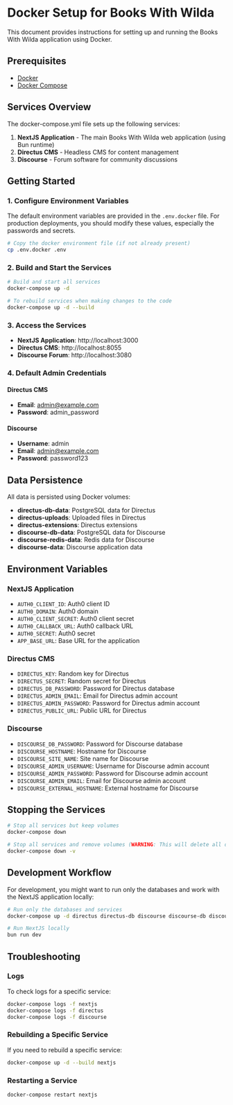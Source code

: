 # Docker Setup for Books With Wilda

This document provides instructions for setting up and running the Books With Wilda application using Docker.

## Prerequisites

- [Docker](https://docs.docker.com/get-docker/)
- [Docker Compose](https://docs.docker.com/compose/install/)

## Services Overview

The docker-compose.yml file sets up the following services:

1. **NextJS Application** - The main Books With Wilda web application (using Bun runtime)
2. **Directus CMS** - Headless CMS for content management
3. **Discourse** - Forum software for community discussions

## Getting Started

### 1. Configure Environment Variables

The default environment variables are provided in the `.env.docker` file. For production deployments, you should modify these values, especially the passwords and secrets.

```bash
# Copy the docker environment file (if not already present)
cp .env.docker .env
```

### 2. Build and Start the Services

```bash
# Build and start all services
docker-compose up -d

# To rebuild services when making changes to the code
docker-compose up -d --build
```

### 3. Access the Services

- **NextJS Application**: http://localhost:3000
- **Directus CMS**: http://localhost:8055
- **Discourse Forum**: http://localhost:3080

### 4. Default Admin Credentials

#### Directus CMS
- **Email**: admin@example.com
- **Password**: admin_password

#### Discourse
- **Username**: admin
- **Email**: admin@example.com
- **Password**: password123

## Data Persistence

All data is persisted using Docker volumes:

- **directus-db-data**: PostgreSQL data for Directus
- **directus-uploads**: Uploaded files in Directus
- **directus-extensions**: Directus extensions
- **discourse-db-data**: PostgreSQL data for Discourse
- **discourse-redis-data**: Redis data for Discourse
- **discourse-data**: Discourse application data

## Environment Variables

### NextJS Application
- `AUTH0_CLIENT_ID`: Auth0 client ID
- `AUTH0_DOMAIN`: Auth0 domain
- `AUTH0_CLIENT_SECRET`: Auth0 client secret
- `AUTH0_CALLBACK_URL`: Auth0 callback URL
- `AUTH0_SECRET`: Auth0 secret
- `APP_BASE_URL`: Base URL for the application

### Directus CMS
- `DIRECTUS_KEY`: Random key for Directus
- `DIRECTUS_SECRET`: Random secret for Directus
- `DIRECTUS_DB_PASSWORD`: Password for Directus database
- `DIRECTUS_ADMIN_EMAIL`: Email for Directus admin account
- `DIRECTUS_ADMIN_PASSWORD`: Password for Directus admin account
- `DIRECTUS_PUBLIC_URL`: Public URL for Directus

### Discourse
- `DISCOURSE_DB_PASSWORD`: Password for Discourse database
- `DISCOURSE_HOSTNAME`: Hostname for Discourse
- `DISCOURSE_SITE_NAME`: Site name for Discourse
- `DISCOURSE_ADMIN_USERNAME`: Username for Discourse admin account
- `DISCOURSE_ADMIN_PASSWORD`: Password for Discourse admin account
- `DISCOURSE_ADMIN_EMAIL`: Email for Discourse admin account
- `DISCOURSE_EXTERNAL_HOSTNAME`: External hostname for Discourse

## Stopping the Services

```bash
# Stop all services but keep volumes
docker-compose down

# Stop all services and remove volumes (WARNING: This will delete all data)
docker-compose down -v
```

## Development Workflow

For development, you might want to run only the databases and work with the NextJS application locally:

```bash
# Run only the databases and services
docker-compose up -d directus directus-db discourse discourse-db discourse-redis

# Run NextJS locally
bun run dev
```

## Troubleshooting

### Logs

To check logs for a specific service:

```bash
docker-compose logs -f nextjs
docker-compose logs -f directus
docker-compose logs -f discourse
```

### Rebuilding a Specific Service

If you need to rebuild a specific service:

```bash
docker-compose up -d --build nextjs
```

### Restarting a Service

```bash
docker-compose restart nextjs
```